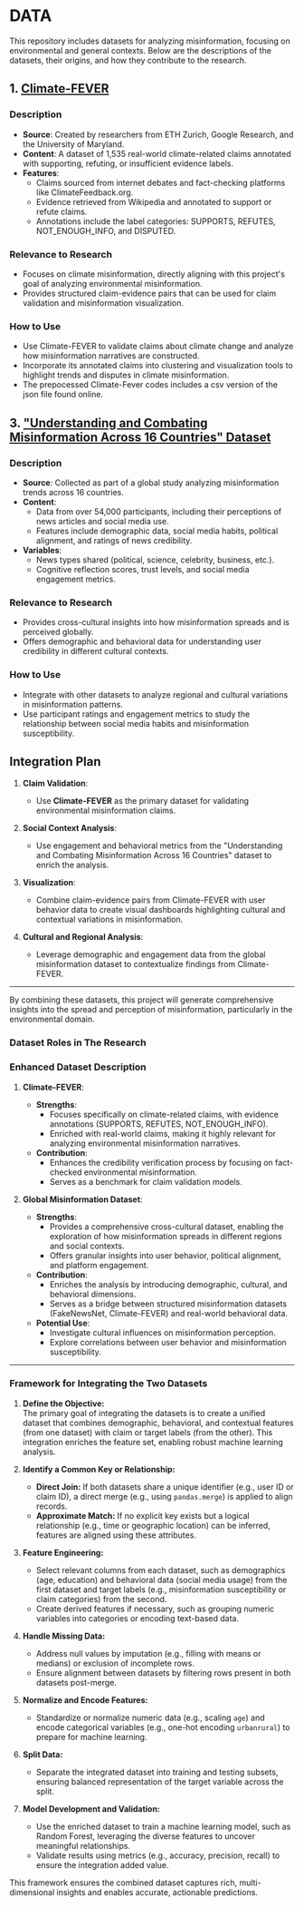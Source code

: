 # DATA

This repository includes datasets for analyzing misinformation, focusing on environmental and general contexts. Below are the descriptions of the datasets, their origins, and how they contribute to the research.

## **1. [Climate-FEVER](climate-fever-dataset-r1.jsonl)**
### **Description**
- **Source**: Created by researchers from ETH Zurich, Google Research, and the University of Maryland.
- **Content**: A dataset of 1,535 real-world climate-related claims annotated with supporting, refuting, or insufficient evidence labels.
- **Features**:
  - Claims sourced from internet debates and fact-checking platforms like ClimateFeedback.org.
  - Evidence retrieved from Wikipedia and annotated to support or refute claims.
  - Annotations include the label categories: SUPPORTS, REFUTES, NOT_ENOUGH_INFO, and DISPUTED.
  
### **Relevance to Research**
- Focuses on climate misinformation, directly aligning with this project's goal of analyzing environmental misinformation.
- Provides structured claim-evidence pairs that can be used for claim validation and misinformation visualization.
  
### **How to Use**
- Use Climate-FEVER to validate claims about climate change and analyze how misinformation narratives are constructed.
- Incorporate its annotated claims into clustering and visualization tools to highlight trends and disputes in climate misinformation.
- The prepocessed Climate-Fever codes includes a csv version of the json file found online.


## **3. ["Understanding and Combating Misinformation Across 16 Countries" Dataset](Main.csv)**
### **Description**
- **Source**: Collected as part of a global study analyzing misinformation trends across 16 countries.
- **Content**:
  - Data from over 54,000 participants, including their perceptions of news articles and social media use.
  - Features include demographic data, social media habits, political alignment, and ratings of news credibility.
- **Variables**:
  - News types shared (political, science, celebrity, business, etc.).
  - Cognitive reflection scores, trust levels, and social media engagement metrics.

### **Relevance to Research**
- Provides cross-cultural insights into how misinformation spreads and is perceived globally.
- Offers demographic and behavioral data for understanding user credibility in different cultural contexts.
  
### **How to Use**
- Integrate with other datasets to analyze regional and cultural variations in misinformation patterns.
- Use participant ratings and engagement metrics to study the relationship between social media habits and misinformation susceptibility.


## **Integration Plan**
1. **Claim Validation**:
   - Use **Climate-FEVER** as the primary dataset for validating environmental misinformation claims.

2. **Social Context Analysis**:
   - Use engagement and behavioral metrics from the "Understanding and Combating Misinformation Across 16 Countries" dataset to enrich the analysis.

3. **Visualization**:
   - Combine claim-evidence pairs from Climate-FEVER with user behavior data to create visual dashboards highlighting cultural and contextual variations in misinformation.

4. **Cultural and Regional Analysis**:
   - Leverage demographic and engagement data from the global misinformation dataset to contextualize findings from Climate-FEVER.

---
By combining these datasets, this project will generate comprehensive insights into the spread and perception of misinformation, particularly in the environmental domain.

### **Dataset Roles in The Research**

### **Enhanced Dataset Description**

1. **Climate-FEVER**:
   - **Strengths**:
     - Focuses specifically on climate-related claims, with evidence annotations (SUPPORTS, REFUTES, NOT_ENOUGH_INFO).
     - Enriched with real-world claims, making it highly relevant for analyzing environmental misinformation narratives.
   - **Contribution**:
     - Enhances the credibility verification process by focusing on fact-checked environmental misinformation.
     - Serves as a benchmark for claim validation models.

2. **Global Misinformation Dataset**:
   - **Strengths**:
     - Provides a comprehensive cross-cultural dataset, enabling the exploration of how misinformation spreads in different regions and social contexts.
     - Offers granular insights into user behavior, political alignment, and platform engagement.
   - **Contribution**:
     - Enriches the analysis by introducing demographic, cultural, and behavioral dimensions.
     - Serves as a bridge between structured misinformation datasets (FakeNewsNet, Climate-FEVER) and real-world behavioral data.
   - **Potential Use**:
     - Investigate cultural influences on misinformation perception.
     - Explore correlations between user behavior and misinformation susceptibility.

---

### **Framework for Integrating the Two Datasets**

1. **Define the Objective:**  
   The primary goal of integrating the datasets is to create a unified dataset that combines demographic, behavioral, and contextual features (from one dataset) with claim or target labels (from the other). This integration enriches the feature set, enabling robust machine learning analysis.

2. **Identify a Common Key or Relationship:**  
   - **Direct Join:** If both datasets share a unique identifier (e.g., user ID or claim ID), a direct merge (e.g., using `pandas.merge`) is applied to align records.
   - **Approximate Match:** If no explicit key exists but a logical relationship (e.g., time or geographic location) can be inferred, features are aligned using these attributes.

3. **Feature Engineering:**  
   - Select relevant columns from each dataset, such as demographics (age, education) and behavioral data (social media usage) from the first dataset and target labels (e.g., misinformation susceptibility or claim categories) from the second.
   - Create derived features if necessary, such as grouping numeric variables into categories or encoding text-based data.

4. **Handle Missing Data:**  
   - Address null values by imputation (e.g., filling with means or medians) or exclusion of incomplete rows.
   - Ensure alignment between datasets by filtering rows present in both datasets post-merge.

5. **Normalize and Encode Features:**  
   - Standardize or normalize numeric data (e.g., scaling `age`) and encode categorical variables (e.g., one-hot encoding `urbanrural`) to prepare for machine learning.

6. **Split Data:**  
   - Separate the integrated dataset into training and testing subsets, ensuring balanced representation of the target variable across the split.

7. **Model Development and Validation:**  
   - Use the enriched dataset to train a machine learning model, such as Random Forest, leveraging the diverse features to uncover meaningful relationships.
   - Validate results using metrics (e.g., accuracy, precision, recall) to ensure the integration added value.

This framework ensures the combined dataset captures rich, multi-dimensional insights and enables accurate, actionable predictions.
